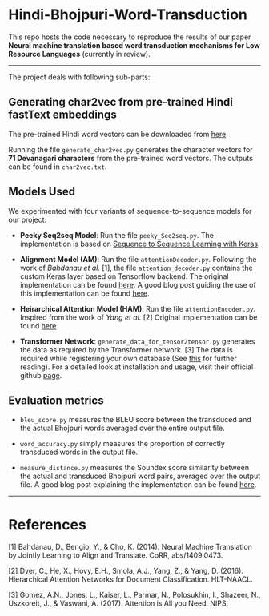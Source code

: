 # Hindi-Bhojpuri-Word-Transduction

This repo hosts the code necessary to reproduce the results of our paper **Neural machine translation based
word transduction mechanisms for Low Resource Languages** (currently in review). 

***

The project deals with following sub-parts:

## Generating char2vec from pre-trained Hindi fastText embeddings

The pre-trained Hindi word vectors can be downloaded from [here](https://github.com/facebookresearch/fastText/blob/master/pretrained-vectors.md).

Running the file `generate_char2vec.py` generates the character vectors for **71 Devanagari characters** from the pre-trained word vectors. The outputs can be found in `char2vec.txt`.

## Models Used

We experimented with four variants of sequence-to-sequence models for our project:
- **Peeky Seq2seq Model**: Run the file `peeky_Seq2seq.py`. The implementation is based on [Sequence to Sequence Learning with Keras](https://github.com/farizrahman4u/seq2seq).

- **Alignment Model (AM)**: Run the file `attentionDecoder.py`. Following the work of _Bahdanau et al._ [1], the file `attention_decoder.py` contains the custom Keras layer based on Tensorflow backend. The original implementation can be found [here](https://github.com/datalogue/keras-attention/blob/master/models/custom_recurrents.py). A good blog post guiding the use of this implementation can be found [here](https://machinelearningmastery.com/encoder-decoder-attention-sequence-to-sequence-prediction-keras/).
- **Heirarchical Attention Model (HAM)**: Run the file `attentionEncoder.py`. Inspired from the work of _Yang et al._ [2] Original implementation can be found [here](https://gist.github.com/cbaziotis/7ef97ccf71cbc14366835198c09809d2).

- **Transformer Network**: `generate_data_for_tensor2tensor.py` generates the data as required by the Transformer network. [3] The data is required while registering your own database (See [this](https://tensorflow.github.io/tensor2tensor/new_problem.html) for further reading). For a detailed look at installation and usage, visit their official github [page](https://github.com/tensorflow/tensor2tensor).

## Evaluation metrics
- `bleu_score.py` measures the BLEU score between the transduced and the actual Bhojpuri words averaged over the entire output file.

- `word_accuracy.py` simply measures the proportion of correctly transduced words in the output file.

- `measure_distance.py` measures the Soundex score similarity between the actual and transduced Bhojpuri word pairs, averaged over the output file. A good blog post explaining the implementation can be found [here](http://thottingal.in/blog/2009/07/26/indicsoundex/).
***
# References 
[1] Bahdanau, D., Bengio, Y., & Cho, K. (2014). Neural Machine Translation by Jointly Learning to Align and Translate. CoRR, abs/1409.0473.

[2] Dyer, C., He, X., Hovy, E.H., Smola, A.J., Yang, Z., & Yang, D. (2016). Hierarchical Attention Networks for Document Classification. HLT-NAACL.

[3] Gomez, A.N., Jones, L., Kaiser, L., Parmar, N., Polosukhin, I., Shazeer, N., Uszkoreit, J., & Vaswani, A. (2017). Attention is All you Need. NIPS.
